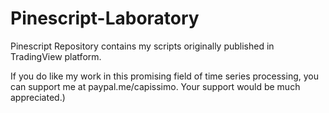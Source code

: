 # Pinescript-Laboratory
Pinescript Repository contains my scripts originally published in TradingView platform.

If you do like my work in this promising field of time series processing, you can support me at paypal.me/capissimo. Your support would be much appreciated.)
